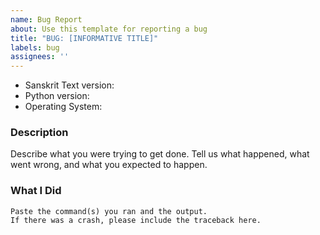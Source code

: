 ```yaml
---
name: Bug Report
about: Use this template for reporting a bug
title: "BUG: [INFORMATIVE TITLE]"
labels: bug
assignees: ''
---
```


* Sanskrit Text version:
* Python version:
* Operating System:

### Description

Describe what you were trying to get done.
Tell us what happened, what went wrong, and what you expected to happen.

### What I Did

```
Paste the command(s) you ran and the output.
If there was a crash, please include the traceback here.
```
